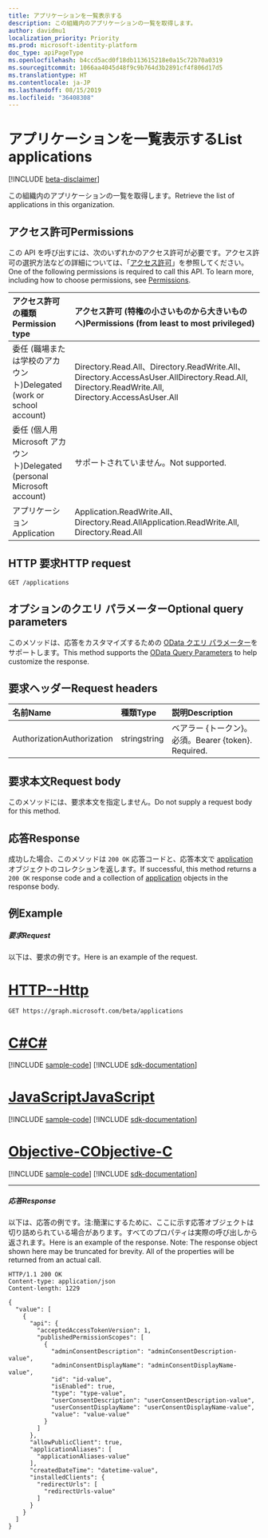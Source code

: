 ```yaml
---
title: アプリケーションを一覧表示する
description: この組織内のアプリケーションの一覧を取得します。
author: davidmu1
localization_priority: Priority
ms.prod: microsoft-identity-platform
doc_type: apiPageType
ms.openlocfilehash: b4ccd5acd0f18db113615218e0a15c72b70a0319
ms.sourcegitcommit: 1066aa4045d48f9c9b764d3b2891cf4f806d17d5
ms.translationtype: HT
ms.contentlocale: ja-JP
ms.lasthandoff: 08/15/2019
ms.locfileid: "36408308"
---
```

# <a name="list-applications"></a><span data-ttu-id="81a29-103">アプリケーションを一覧表示する</span><span class="sxs-lookup"><span data-stu-id="81a29-103">List applications</span></span>

[!INCLUDE [beta-disclaimer](../../includes/beta-disclaimer.md)]

<span data-ttu-id="81a29-104">この組織内のアプリケーションの一覧を取得します。</span><span class="sxs-lookup"><span data-stu-id="81a29-104">Retrieve the list of applications in this organization.</span></span>

## <a name="permissions"></a><span data-ttu-id="81a29-105">アクセス許可</span><span class="sxs-lookup"><span data-stu-id="81a29-105">Permissions</span></span>
<span data-ttu-id="81a29-p101">この API を呼び出すには、次のいずれかのアクセス許可が必要です。アクセス許可の選択方法などの詳細については、「[アクセス許可](/graph/permissions-reference)」を参照してください。</span><span class="sxs-lookup"><span data-stu-id="81a29-p101">One of the following permissions is required to call this API. To learn more, including how to choose permissions, see [Permissions](/graph/permissions-reference).</span></span>


|<span data-ttu-id="81a29-108">アクセス許可の種類</span><span class="sxs-lookup"><span data-stu-id="81a29-108">Permission type</span></span>      | <span data-ttu-id="81a29-109">アクセス許可 (特権の小さいものから大きいものへ)</span><span class="sxs-lookup"><span data-stu-id="81a29-109">Permissions (from least to most privileged)</span></span>              |
|:--------------------|:---------------------------------------------------------|
|<span data-ttu-id="81a29-110">委任 (職場または学校のアカウント)</span><span class="sxs-lookup"><span data-stu-id="81a29-110">Delegated (work or school account)</span></span> | <span data-ttu-id="81a29-111">Directory.Read.All、Directory.ReadWrite.All、Directory.AccessAsUser.All</span><span class="sxs-lookup"><span data-stu-id="81a29-111">Directory.Read.All, Directory.ReadWrite.All, Directory.AccessAsUser.All</span></span>    |
|<span data-ttu-id="81a29-112">委任 (個人用 Microsoft アカウント)</span><span class="sxs-lookup"><span data-stu-id="81a29-112">Delegated (personal Microsoft account)</span></span> | <span data-ttu-id="81a29-113">サポートされていません。</span><span class="sxs-lookup"><span data-stu-id="81a29-113">Not supported.</span></span>    |
|<span data-ttu-id="81a29-114">アプリケーション</span><span class="sxs-lookup"><span data-stu-id="81a29-114">Application</span></span> | <span data-ttu-id="81a29-115">Application.ReadWrite.All、Directory.Read.All</span><span class="sxs-lookup"><span data-stu-id="81a29-115">Application.ReadWrite.All, Directory.Read.All</span></span> |

## <a name="http-request"></a><span data-ttu-id="81a29-116">HTTP 要求</span><span class="sxs-lookup"><span data-stu-id="81a29-116">HTTP request</span></span>
<!-- { "blockType": "ignored" } -->
```http
GET /applications
```
## <a name="optional-query-parameters"></a><span data-ttu-id="81a29-117">オプションのクエリ パラメーター</span><span class="sxs-lookup"><span data-stu-id="81a29-117">Optional query parameters</span></span>
<span data-ttu-id="81a29-118">このメソッドは、応答をカスタマイズするための [OData クエリ パラメーター](https://developer.microsoft.com/graph/docs/concepts/query_parameters)をサポートします。</span><span class="sxs-lookup"><span data-stu-id="81a29-118">This method supports the [OData Query Parameters](https://developer.microsoft.com/graph/docs/concepts/query_parameters) to help customize the response.</span></span>

## <a name="request-headers"></a><span data-ttu-id="81a29-119">要求ヘッダー</span><span class="sxs-lookup"><span data-stu-id="81a29-119">Request headers</span></span>
| <span data-ttu-id="81a29-120">名前</span><span class="sxs-lookup"><span data-stu-id="81a29-120">Name</span></span>       | <span data-ttu-id="81a29-121">種類</span><span class="sxs-lookup"><span data-stu-id="81a29-121">Type</span></span> | <span data-ttu-id="81a29-122">説明</span><span class="sxs-lookup"><span data-stu-id="81a29-122">Description</span></span>|
|:-----------|:------|:----------|
| <span data-ttu-id="81a29-123">Authorization</span><span class="sxs-lookup"><span data-stu-id="81a29-123">Authorization</span></span>  | <span data-ttu-id="81a29-124">string</span><span class="sxs-lookup"><span data-stu-id="81a29-124">string</span></span>  | <span data-ttu-id="81a29-p102">ベアラー {トークン}。必須。</span><span class="sxs-lookup"><span data-stu-id="81a29-p102">Bearer {token}. Required.</span></span>  |

## <a name="request-body"></a><span data-ttu-id="81a29-127">要求本文</span><span class="sxs-lookup"><span data-stu-id="81a29-127">Request body</span></span>
<span data-ttu-id="81a29-128">このメソッドには、要求本文を指定しません。</span><span class="sxs-lookup"><span data-stu-id="81a29-128">Do not supply a request body for this method.</span></span>

## <a name="response"></a><span data-ttu-id="81a29-129">応答</span><span class="sxs-lookup"><span data-stu-id="81a29-129">Response</span></span>

<span data-ttu-id="81a29-130">成功した場合、このメソッドは `200 OK` 応答コードと、応答本文で [application](../resources/application.md) オブジェクトのコレクションを返します。</span><span class="sxs-lookup"><span data-stu-id="81a29-130">If successful, this method returns a `200 OK` response code and a collection of [application](../resources/application.md) objects in the response body.</span></span>
## <a name="example"></a><span data-ttu-id="81a29-131">例</span><span class="sxs-lookup"><span data-stu-id="81a29-131">Example</span></span>
##### <a name="request"></a><span data-ttu-id="81a29-132">要求</span><span class="sxs-lookup"><span data-stu-id="81a29-132">Request</span></span>
<span data-ttu-id="81a29-133">以下は、要求の例です。</span><span class="sxs-lookup"><span data-stu-id="81a29-133">Here is an example of the request.</span></span>

# <a name="httptabhttp"></a>[<span data-ttu-id="81a29-134">HTTP</span><span class="sxs-lookup"><span data-stu-id="81a29-134">--Http</span></span>](#tab/http)
<!-- {
  "blockType": "request",
  "name": "list_application"
}-->
```http
GET https://graph.microsoft.com/beta/applications
```
# <a name="ctabcsharp"></a>[<span data-ttu-id="81a29-135">C#</span><span class="sxs-lookup"><span data-stu-id="81a29-135">C#</span></span>](#tab/csharp)
[!INCLUDE [sample-code](../includes/snippets/csharp/list-application-csharp-snippets.md)]
[!INCLUDE [sdk-documentation](../includes/snippets/snippets-sdk-documentation-link.md)]

# <a name="javascripttabjavascript"></a>[<span data-ttu-id="81a29-136">JavaScript</span><span class="sxs-lookup"><span data-stu-id="81a29-136">JavaScript</span></span>](#tab/javascript)
[!INCLUDE [sample-code](../includes/snippets/javascript/list-application-javascript-snippets.md)]
[!INCLUDE [sdk-documentation](../includes/snippets/snippets-sdk-documentation-link.md)]

# <a name="objective-ctabobjc"></a>[<span data-ttu-id="81a29-137">Objective-C</span><span class="sxs-lookup"><span data-stu-id="81a29-137">Objective-C</span></span>](#tab/objc)
[!INCLUDE [sample-code](../includes/snippets/objc/list-application-objc-snippets.md)]
[!INCLUDE [sdk-documentation](../includes/snippets/snippets-sdk-documentation-link.md)]

---

##### <a name="response"></a><span data-ttu-id="81a29-138">応答</span><span class="sxs-lookup"><span data-stu-id="81a29-138">Response</span></span>
<span data-ttu-id="81a29-p103">以下は、応答の例です。注:簡潔にするために、ここに示す応答オブジェクトは切り詰められている場合があります。すべてのプロパティは実際の呼び出しから返されます。</span><span class="sxs-lookup"><span data-stu-id="81a29-p103">Here is an example of the response. Note: The response object shown here may be truncated for brevity. All of the properties will be returned from an actual call.</span></span>
<!-- {
  "blockType": "response",
  "truncated": true,
  "@odata.type": "microsoft.graph.application",
  "isCollection": true
} -->
```http
HTTP/1.1 200 OK
Content-type: application/json
Content-length: 1229

{
  "value": [
    {
      "api": {
        "acceptedAccessTokenVersion": 1,
        "publishedPermissionScopes": [
          {
            "adminConsentDescription": "adminConsentDescription-value",
            "adminConsentDisplayName": "adminConsentDisplayName-value",
            "id": "id-value",
            "isEnabled": true,
            "type": "type-value",
            "userConsentDescription": "userConsentDescription-value",
            "userConsentDisplayName": "userConsentDisplayName-value",
            "value": "value-value"
          }
        ]
      },
      "allowPublicClient": true,
      "applicationAliases": [
        "applicationAliases-value"
      ],
      "createdDateTime": "datetime-value",
      "installedClients": {
        "redirectUrls": [
          "redirectUrls-value"
        ]
      }
    }
  ]
}
```

<!-- uuid: 8fcb5dbc-d5aa-4681-8e31-b001d5168d79
2015-10-25 14:57:30 UTC -->
<!--
{
  "type": "#page.annotation",
  "description": "List applications",
  "keywords": "",
  "section": "documentation",
  "tocPath": "",
  "suppressions": [
  ]
}
-->
